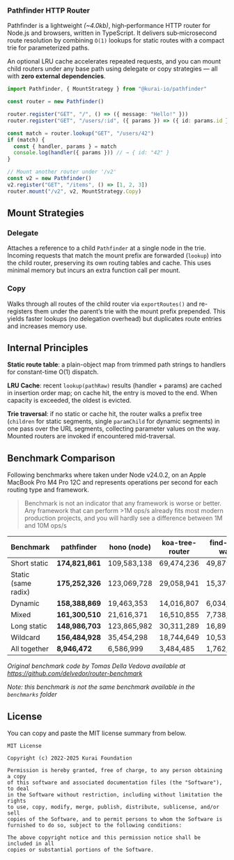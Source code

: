 ### Pathfinder HTTP Router

Pathfinder is a lightweight _(~4.0kb)_, high‑performance HTTP router for Node.js and browsers,
written in TypeScript. It delivers sub‑microsecond route resolution by combining `O(1)`
lookups for static routes with a compact trie for parameterized paths.

An optional LRU cache accelerates repeated requests, and you can mount child
routers under any base path using delegate or copy strategies — all
with **zero external dependencies**.

```ts
import Pathfinder, { MountStrategy } from "@kurai-io/pathfinder"

const router = new Pathfinder()

router.register("GET", "/", () => ({ message: "Hello!" }))
router.register("GET", "/users/:id", ({ params }) => ({ id: params.id }))

const match = router.lookup("GET", "/users/42")
if (match) {
  const { handler, params } = match
  console.log(handler({ params })) // → { id: "42" }
}

// Mount another router under '/v2'
const v2 = new Pathfinder()
v2.register("GET", "/items", () => [1, 2, 3])
router.mount("/v2", v2, MountStrategy.Copy)
```

## Mount Strategies

### Delegate

Attaches a reference to a child `Pathfinder` at a single node in the trie.
Incoming requests that match the mount prefix are forwarded (`lookup`) into the child
router, preserving its own routing tables and cache. This uses minimal memory but
incurs an extra function call per mount.

### Copy

Walks through all routes of the child router via `exportRoutes()` and re-registers
them under the parent’s trie with the mount prefix prepended. This yields faster
lookups (no delegation overhead) but duplicates route entries and increases memory use.

## Internal Principles

**Static route table**: a plain-object map from trimmed path strings to handlers for constant-time O(1) dispatch.

**LRU Cache**: recent `lookup(pathRaw)` results (handler + params) are cached in insertion order map; on cache hit, the
entry is moved to the end. When capacity is exceeded, the oldest is evicted.

**Trie traversal**: if no static or cache hit, the router walks a prefix tree (`children` for static segments, single
`paramChild` for dynamic segments) in one pass over the URL segments, collecting parameter values on the way. Mounted
routers are invoked if encountered mid-traversal.

## Benchmark Comparison

Following benchmarks where taken under Node v24.0.2, on an Apple MacBook Pro M4 Pro 12C and represents 
operations per second for each routing type and framework.

> Benchmark is not an indicator that any framework is worse or better. Any framework that
can perform >1M ops/s already fits most modern production projects, and you will hardly
see a difference between 1M and 10M ops/s

| Benchmark           | pathfinder      | hono (node) | koa-tree-router | find-my-way |
|---------------------|-----------------|-------------|-----------------|-------------|
| Short static        | **174,821,861** | 109,583,138 | 69,474,236      | 49,879,976  |
| Static (same radix) | **175,252,326** | 123,069,728 | 29,058,941      | 15,376,204  |
| Dynamic             | **158,388,869** | 19,463,353  | 14,016,807      | 6,034,499   |
| Mixed               | **161,300,510** | 21,616,371  | 16,510,855      | 7,738,542   |
| Long static         | **148,986,703** | 123,865,982 | 30,311,289      | 16,897,184  |
| Wildcard            | **156,484,928** | 35,454,298  | 18,744,649      | 10,537,618  |
| All together        | **8,946,472**   | 6,586,999   | 3,484,485       | 1,762,148   |

_Original benchmark code by Tomas Della Vedova available at https://github.com/delvedor/router-benchmark_


_Note: this benchmark is not the same benchmark available in the `benchmarks` folder_

## License

You can copy and paste the MIT license summary from below.

```text
MIT License

Copyright (c) 2022-2025 Kurai Foundation

Permission is hereby granted, free of charge, to any person obtaining a copy
of this software and associated documentation files (the "Software"), to deal
in the Software without restriction, including without limitation the rights
to use, copy, modify, merge, publish, distribute, sublicense, and/or sell
copies of the Software, and to permit persons to whom the Software is
furnished to do so, subject to the following conditions:

The above copyright notice and this permission notice shall be included in all
copies or substantial portions of the Software.
```
